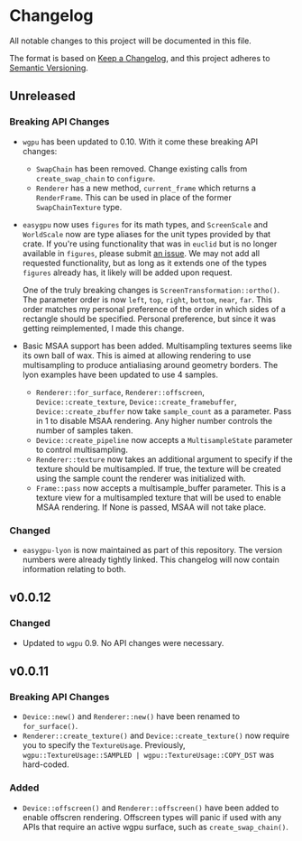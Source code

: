 # Changelog

All notable changes to this project will be documented in this file.

The format is based on [Keep a Changelog](https://keepachangelog.com/en/1.0.0/),
and this project adheres to [Semantic Versioning](https://semver.org/spec/v2.0.0.html).

## Unreleased

### Breaking API Changes

- `wgpu` has been updated to 0.10. With it come these breaking API changes:
  - `SwapChain` has been removed. Change existing calls from `create_swap_chain` to `configure`.
  - `Renderer` has a new method, `current_frame` which returns a `RenderFrame`. This can be used in place of the former `SwapChainTexture` type.
- `easygpu` now uses `figures` for its math types, and `ScreenScale` and
  `WorldScale` now are type aliases for the unit types provided by that crate.
  If you're using functionality that was in `euclid` but is no longer available
  in `figures`, please submit [an
  issue](https://github.com/khonsulabs/figures/issues). We may not add all
  requested functionality, but as long as it extends one of the types `figures`
  already has, it likely will be added upon request.

  One of the truly breaking changes is `ScreenTransformation::ortho()`. The
  parameter order is now `left`, `top`, `right`, `bottom`, `near`, `far`. This
  order matches my personal preference of the order in which sides of a
  rectangle should be specified. Personal preference, but since it was getting
  reimplemented, I made this change.
- Basic MSAA support has been added. Multisampling textures seems like its own ball of wax. This is aimed at allowing rendering to use multisampling to produce antialiasing around geometry borders. The lyon examples have been updated to use 4 samples.
  - `Renderer::for_surface`, `Renderer::offscreen`, `Device::create_texture`, `Device::create_framebuffer`, `Device::create_zbuffer` now take `sample_count` as a parameter. Pass in 1 to disable MSAA rendering. Any higher number controls the number of samples taken.
  - `Device::create_pipeline` now accepts a `MultisampleState` parameter to control multisampling.
  - `Renderer::texture` now takes an additional argument to specify if the texture should be multisampled. If true, the texture will be created using the sample count the renderer was initialized with.
  - `Frame::pass` now accepts a multisample_buffer parameter. This is a texture view for a multisampled texture that will be used to enable MSAA rendering. If None is passed, MSAA will not take place.

### Changed

- `easygpu-lyon` is now maintained as part of this repository. The version
  numbers were already tightly linked. This changelog will now contain
  information relating to both.

## v0.0.12

### Changed

- Updated to `wgpu` 0.9. No API changes were necessary.

## v0.0.11

### Breaking API Changes

- `Device::new()` and `Renderer::new()` have been renamed to `for_surface()`.
- `Renderer::create_texture()` and `Device::create_texture()` now require you to specify the `TextureUsage`. Previously, `wgpu::TextureUsage::SAMPLED | wgpu::TextureUsage::COPY_DST` was hard-coded.

### Added

- `Device::offscreen()` and `Renderer::offscreen()` have been added to enable offscren rendering. Offscreen types will panic if used with any APIs that require an active wgpu surface, such as `create_swap_chain()`.
